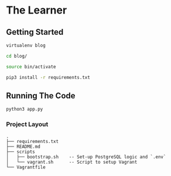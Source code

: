 # The Learner

## Getting Started 

``` bash
virtualenv blog
```

``` bash
cd blog/
```

``` bash 
source bin/activate
```

``` bash
pip3 install -r requirements.txt
```

## Running The Code

``` bash
python3 app.py
```

### Project Layout

```
.
├── requirements.txt
├── README.md
├── scripts
│   ├── bootstrap.sh    -- Set-up PostgreSQL logic and `.env`
│   └── vagrant.sh      -- Script to setup Vagrant
└── Vagrantfile
```
